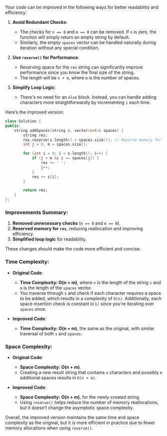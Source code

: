 Your code can be improved in the following ways for better readability and efficiency:

1. **Avoid Redundant Checks**:
   - The checks for `n == 0` and `m == 0` can be removed. If `n` is zero, the function will simply return an empty string by default.
   - Similarly, the empty `spaces` vector can be handled naturally during iteration without any special condition.

2. **Use `reserve()` for Performance**:
   - Reserving space for the `res` string can significantly improve performance since you know the final size of the string.
   - The length will be `n + m`, where `m` is the number of spaces.

3. **Simplify Loop Logic**:
   - There's no need for an `else` block. Instead, you can handle adding characters more straightforwardly by incrementing `i` each time.

Here’s the improved version:

```cpp
class Solution {
public:
    string addSpaces(string s, vector<int>& spaces) {
        string res;
        res.reserve(s.length() + spaces.size()); // Reserve memory for performance
        int j = 0, m = spaces.size();

        for (int i = 0; i < s.length(); i++) {
            if (j < m && i == spaces[j]) {
                res += ' ';
                j++;
            }
            res += s[i];
        }

        return res;
    }
};
```

### Improvements Summary:
1. **Removed unnecessary checks** (`n == 0` and `m == 0`).
2. **Reserved memory for `res`**, reducing reallocation and improving efficiency.
3. **Simplified loop logic** for readability.

These changes should make the code more efficient and concise.

### Time Complexity:
- **Original Code**: 
  - **Time Complexity: O(n + m)**, where `n` is the length of the string `s` and `m` is the length of the `spaces` vector.
  - You traverse through `s` and check if each character requires a space to be added, which results in a complexity of `O(n)`. Additionally, each space insertion check is constant `O(1)` since you're iterating over `spaces` once.

- **Improved Code**:
  - **Time Complexity: O(n + m)**, the same as the original, with similar traversal of both `s` and `spaces`.

### Space Complexity:
- **Original Code**: 
  - **Space Complexity: O(n + m)**.
  - Creating a new result string that contains `n` characters and possibly `m` additional spaces results in `O(n + m)`.

- **Improved Code**:
  - **Space Complexity: O(n + m)**, for the newly created string.
  - Using `reserve()` helps reduce the number of memory reallocations, but it doesn’t change the asymptotic space complexity.

Overall, the improved version maintains the same time and space complexity as the original, but it is more efficient in practice due to fewer memory allocations when using `reserve()`.